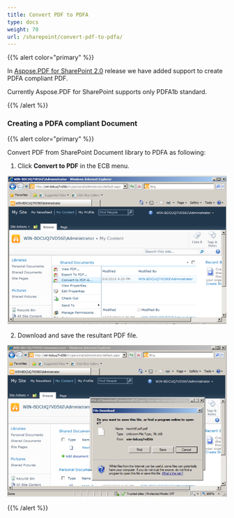```yaml
---
title: Convert PDF to PDFA
type: docs
weight: 70
url: /sharepoint/convert-pdf-to-pdfa/
---
```


{{% alert color="primary" %}} 

In [Aspose.PDF for SharePoint 2.0](http://www.aspose.com/community/files/73/sharepoint-components/aspose.pdf-for-sharepoint/entry610978.aspx) release we have added support to create PDFA compliant PDF.

Currently Aspose.PDF for SharePoint supports only PDFA1b standard.

{{% /alert %}} 
### **Creating a PDFA compliant Document**

{{% alert color="primary" %}} 

Convert PDF from SharePoint Document library to PDFA as following:

1. Click **Convert to PDF** in the ECB menu.

![todo:image_alt_text](convert-pdf-to-pdfa_1.png)

2. Download and save the resultant PDF file.

![todo:image_alt_text](convert-pdf-to-pdfa_2.png)

{{% /alert %}} 